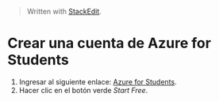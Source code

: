 ﻿


> Written with [StackEdit](https://stackedit.io/).
> 
# Crear una cuenta de Azure for Students

1. Ingresar al siguiente enlace: [Azure for Students](https://azure.microsoft.com/en-us/free/students).
2. Hacer clic en el botón verde *Start Free*.
